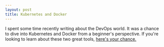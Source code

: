 ```yaml
---
layout: post
title: Kubernetes and Docker
---
```


I spent some time recently writing about the DevOps world. It was a chance to dive into Kubernetes and Docker
from a beginner's perspective. If you're looking to learn about these two great tools, [here's your chance.](https://stackify.com/kubernetes-vs-docker-how-to-choose/)
